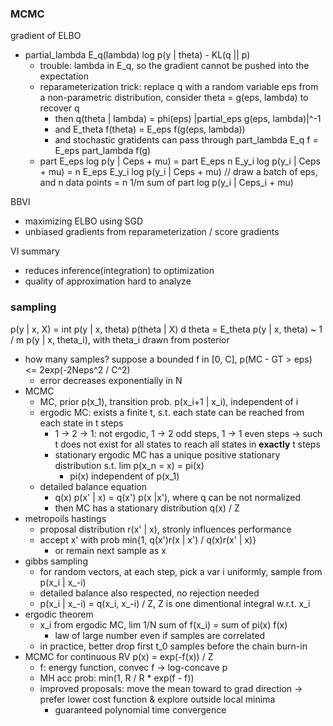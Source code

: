 ### MCMC

gradient of ELBO
- partial_lambda E_q(lambda) log p(y | theta) - KL(q || p)
  - trouble: lambda in E_q, so the gradient cannot be pushed into the expectation
  - reparameterization trick: replace q with a random variable eps from a non-parametric distribution, consider theta = g(eps, lambda) to recover q
    - then q(theta | lambda) = phi(eps) |partial_eps g(eps, lambda)|^-1
    - and E_theta f(theta) = E_eps f(g(eps, lambda))
    - and stochastic gratidents can pass through part_lambda E_q f = E_eps part_lambda f(g)
  - part E_eps log p(y | Ceps + mu)
  = part E_eps n E_y_i log p(y_i | Ceps + mu)
  = n E_eps E_y_i log p(y_i | Ceps + mu) // draw a batch of eps, and n data points
  = n 1/m sum of part log p(y_i | Ceps_i + mu)

BBVI
- maximizing ELBO using SGD
- unbiased gradients from reparameterization / score gradients

VI summary
- reduces inference(integration) to optimization
- quality of approximation hard to analyze

### sampling

p(y | x, X) = int p(y | x, theta) p(theta | X) d theta
= E_theta p(y | x, theta)
~ 1 / m p(y | x, theta_i), with theta_i drawn from posterior
- how many samples? suppose a bounded f in [0, C], p(MC - GT > eps) <= 2exp(-2Neps^2 / C^2)
  - error decreases exponentially in N
- MCMC
  - MC, prior p(x_1), transition prob. p(x_i+1 | x_i), independent of i
  - ergodic MC: exists a finite t, s.t. each state can be reached from each state in t steps
    - 1 -> 2 -> 1: not ergodic, 1 -> 2 odd steps, 1 -> 1 even steps -> such t does not exist for all states to reach all states in **exactly** t steps
    - stationary ergodic MC has a unique positive stationary distribution s.t. lim p(x_n = x) = pi(x)
      - pi(x) independent of p(x_1)
  - detailed balance equation
    - q(x) p(x' | x) = q(x') p(x |x'), where q can be not normalized
    - then MC has a stationary distribution q(x) / Z
- metropoils hastings
  - proposal distribution r(x' | x), stronly influences performance
  - accept x' with prob min{1, q(x')r(x | x') / q(x)r(x' | x)}
    - or remain next sample as x
- gibbs sampling
  - for random vectors, at each step, pick a var i uniformly, sample from p(x_i | x_-i)
  - detailed balance also respected, no rejection needed
  - p(x_i | x_-i) = q(x_i, x_-i) / Z, Z is one dimentional integral w.r.t. x_i
- ergodic theorem
  - x_i from ergodic MC, lim 1/N sum of f(x_i) = sum of pi(x) f(x)
    - law of large number even if samples are correlated
  - in practice, better drop first t_0 samples before the chain burn-in
- MCMC for continuous RV p(x) = exp(-f(x)) / Z
  - f: energy function, convec f -> log-concave p
  - MH acc prob: min(1, R / R * exp(f - f))
  - improved proposals: move the mean toward to grad direction -> prefer lower cost function & explore outside local minima
    - guaranteed polynomial time convergence
